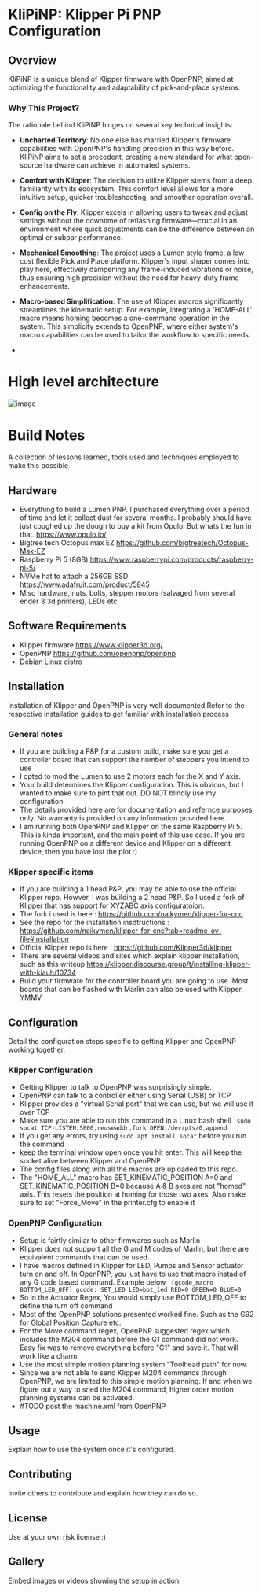 # KliPiNP: Klipper Pi PNP Configuration

## Overview

KliPiNP is a unique blend of Klipper firmware with OpenPNP, aimed at optimizing the functionality and adaptability of pick-and-place systems. 

### Why This Project?

The rationale behind KliPiNP hinges on several key technical insights:

- **Uncharted Territory**: No one else has married Klipper's firmware capabilities with OpenPNP's handling precision in this way before. KliPiNP aims to set a precedent, creating a new standard for what open-source hardware can achieve in automated systems.

- **Comfort with Klipper**: The decision to utilize Klipper stems from a deep familiarity with its ecosystem. This comfort level allows for a more intuitive setup, quicker troubleshooting, and smoother operation overall.

- **Config on the Fly**: Klipper excels in allowing users to tweak and adjust settings without the downtime of reflashing firmware—crucial in an environment where quick adjustments can be the difference between an optimal or subpar performance.

- **Mechanical Smoothing**: The project uses a Lumen style frame, a low cost flexible Pick and Place platform. Klipper's input shaper comes into play here, effectively dampening any frame-induced vibrations or noise, thus ensuring high precision without the need for heavy-duty frame enhancements.

- **Macro-based Simplification**: The use of Klipper macros significantly streamlines the kinematic setup. For example, integrating a 'HOME-ALL' macro means homing becomes a one-command operation in the system. This simplicity extends to OpenPNP, where either system's macro capabilities can be used to tailor the workflow to specific needs.
- 
# High level architecture
![image](https://github.com/user-attachments/assets/a08ab512-ab0d-4388-9b1c-2b702b49746b)


# Build Notes
 A collection of lessons learned, tools used and techniques employed to make this possible

## Hardware 
- Everything to build a Lumen PNP. I purchased everything over a  period of time and let it collect dust for several months. I probably should have just coughed up the dough to buy a kit from Opulo. But whats the fun in that. https://www.opulo.io/
- Bigtree tech Octopus max EZ  https://github.com/bigtreetech/Octopus-Max-EZ
- Raspberry Pi 5 (8GB) https://www.raspberrypi.com/products/raspberry-pi-5/
- NVMe hat to attach a 256GB SSD https://www.adafruit.com/product/5845
- Misc hardware, nuts, bolts, stepper motors (salvaged from several ender 3 3d printers), LEDs  etc

## Software Requirements
- Klipper firmware https://www.klipper3d.org/
- OpenPNP https://github.com/openpnp/openpnp
- Debian Linux distro 

## Installation
Installation of Klipper and OpenPNP is very well documented
Refer to the respective installation guides to get familiar with installation process

### General notes
- If you are building a P&P for a custom build, make sure you get a controller board that can support the number of steppers you intend to use
- I opted to mod the Lumen to use 2 motors each for the X and Y axis.
- Your build determines the Klipper configuration. This is obvious, but I wanted to make sure to pint that out. DO NOT blindly use my configuration.
- The details provided here are for documentation and refernce purposes only. No warranty is provided on any information provided here.
- I am running both OpenPNP and Klipper on the same Raspberry Pi 5. This is kinda important, and the main point of this use case. If you are running OpenPNP on a different device and Klipper on a different device, then you have lost the plot :)

### Klipper specific items
- If you are building a 1 head P&P, you may be able to use the official Klipper repo. Howver, I was building a 2 head P&P. So I used a fork of Klipper that has support for XYZABC axis configuratoion.
- The fork i used is here : https://github.com/naikymen/klipper-for-cnc
- See the repo for the installation insdtructions : https://github.com/naikymen/klipper-for-cnc?tab=readme-ov-file#installation
- Official Klipper repo is here : https://github.com/Klipper3d/klipper
- There are several videos and sites which explain klipper installation, such as this writeup https://klipper.discourse.group/t/installing-klipper-with-kiauh/10734
- Build your firmware for the controller board you are going to use. Most boards that can be flashed with Marlin can also be used with Klipper. YMMV
  
## Configuration
Detail the configuration steps specific to getting Klipper and OpenPNP working together.

### Klipper Configuration
- Getting Klipper to talk to OpenPNP was surprisingly simple.
- OpenPNP can talk to a controller either using Serial (USB) or TCP
- Klipper provides a "virtual Serial port" that we can use, but we will use it over TCP
- Make sure you are able to run this command in a Linux bash shell
 ` sudo socat TCP-LISTEN:5000,reuseaddr,fork OPEN:/dev/pts/0,append`
- If you get any errors, try using `sudo apt install socat` before you run the command
- keep the terminal window open once you hit enter. This will keep the socket alive between Klipper and OpenPNP
- The config files along with all the macros are uploaded to this repo.
- The "HOME_ALL" macro has SET_KINEMATIC_POSITION A=0 and SET_KINEMATIC_POSITION B=0 because A & B axes are not "homed" axis. This resets the position at homing for those two axes. Also make sure to set "Force_Move" in the printer.cfg to enable it

### OpenPNP Configuration
- Setup is fairtly similar to other firmwares such as Marlin
- Klipper does not support all the G and M codes of Marlin, but there are equivalent commands that can be used.
- I have macros defined in Klipper for LED, Pumps and Sensor actuator turn on and off. In OpenPNP, you just have to use that macro instad of any G code based command. Example below
`  [gcode_macro BOTTOM_LED_OFF]
gcode:
    SET_LED LED=bot_led RED=0 GREEN=0 BLUE=0 `
- So in the Actuator Regex, You would simply use BOTTOM_LED_OFF to define the turn off command
- Most of the OpenPNP solutions presented worked fine. Such as the G92 for Global Position Capture etc.
- For the Move command regex, OpenPNP suggested regex which includes the  M204 command before the G1 command did not work. Easy fix was to remove everything before "G1" and save it. That will work like a charm
- Use the most simple motion planning system "Toolhead path" for now.
- Since we are not able to send Klipper M204 commands through OpenPNP, we are limited to this simple motion planning. If and when we figure out a way to sned the M204 command, higher order motion planning systems can be activated.
- #TODO post the machine.xml from OpenPNP

## Usage
Explain how to use the system once it's configured.

## Contributing
Invite others to contribute and explain how they can do so.

## License
Use at your own risk license :)


## Gallery
Embed images or videos showing the setup in action.
